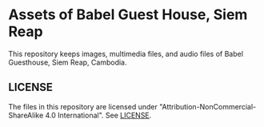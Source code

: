 # Assets of Babel Guest House, Siem Reap

This repository keeps images, multimedia files, and audio files of Babel
Guesthouse, Siem Reap, Cambodia.

## LICENSE

The files in this repository are licensed under
"Attribution-NonCommercial-ShareAlike 4.0 International". See
[LICENSE](LICENSE).
